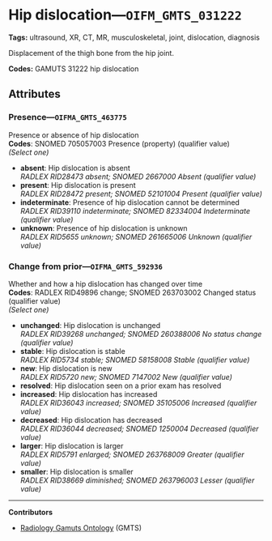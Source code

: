 # Hip dislocation—`OIFM_GMTS_031222`

**Tags:** ultrasound, XR, CT, MR, musculoskeletal, joint, dislocation, diagnosis

Displacement of the thigh bone from the hip joint.

**Codes:** GAMUTS 31222 hip dislocation

## Attributes

### Presence—`OIFMA_GMTS_463775`

Presence or absence of hip dislocation  
**Codes**: SNOMED 705057003 Presence (property) (qualifier value)  
*(Select one)*

- **absent**: Hip dislocation is absent  
_RADLEX RID28473 absent; SNOMED 2667000 Absent (qualifier value)_
- **present**: Hip dislocation is present  
_RADLEX RID28472 present; SNOMED 52101004 Present (qualifier value)_
- **indeterminate**: Presence of hip dislocation cannot be determined  
_RADLEX RID39110 indeterminate; SNOMED 82334004 Indeterminate (qualifier value)_
- **unknown**: Presence of hip dislocation is unknown  
_RADLEX RID5655 unknown; SNOMED 261665006 Unknown (qualifier value)_

### Change from prior—`OIFMA_GMTS_592936`

Whether and how a hip dislocation has changed over time  
**Codes**: RADLEX RID49896 change; SNOMED 263703002 Changed status (qualifier value)  
*(Select one)*

- **unchanged**: Hip dislocation is unchanged  
_RADLEX RID39268 unchanged; SNOMED 260388006 No status change (qualifier value)_
- **stable**: Hip dislocation is stable  
_RADLEX RID5734 stable; SNOMED 58158008 Stable (qualifier value)_
- **new**: Hip dislocation is new  
_RADLEX RID5720 new; SNOMED 7147002 New (qualifier value)_
- **resolved**: Hip dislocation seen on a prior exam has resolved  
- **increased**: Hip dislocation has increased  
_RADLEX RID36043 increased; SNOMED 35105006 Increased (qualifier value)_
- **decreased**: Hip dislocation has decreased  
_RADLEX RID36044 decreased; SNOMED 1250004 Decreased (qualifier value)_
- **larger**: Hip dislocation is larger  
_RADLEX RID5791 enlarged; SNOMED 263768009 Greater (qualifier value)_
- **smaller**: Hip dislocation is smaller  
_RADLEX RID38669 diminished; SNOMED 263796003 Lesser (qualifier value)_

---

**Contributors**

- [Radiology Gamuts Ontology](https://gamuts.net/) (GMTS)